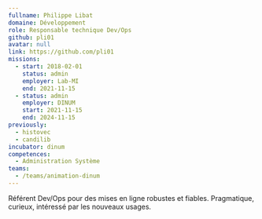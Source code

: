 ```yaml
---
fullname: Philippe Libat
domaine: Développement
role: Responsable technique Dev/Ops
github: pli01
avatar: null
link: https://github.com/pli01
missions:
  - start: 2018-02-01
    status: admin
    employer: Lab-MI
    end: 2021-11-15
  - status: admin
    employer: DINUM
    start: 2021-11-15
    end: 2024-11-15
previously:
  - histovec
  - candilib
incubator: dinum
competences:
  - Administration Système
teams:
  - /teams/animation-dinum
---
```

Référent Dev/Ops pour des mises en ligne robustes et fiables. Pragmatique, curieux, intéressé par les nouveaux usages.